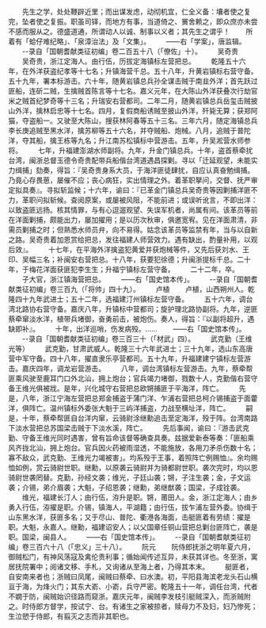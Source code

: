 <!-- { "loadSidebar": true } -->
　　先生之学，处处鞭辟近里；而出谋发虑，动彻机宜，仁全义备：壤者使之复完，坠者使之复振。职虽司铎，而地方有事，当道倚之、黉舍赖之，即众庶亦未尝不感而服从之。德盛道通，所谓动人以诚、制事以义者；其先生之谓乎！
　　所着有「蛤仔难纪略」、「泉漳治法」及「文集」。
　　——右「学案」，唐监辑。
　　--录自「国朝耆献类征初编」卷二百五十八（「僚佐」十）。
　　吴奇贵
　　吴奇贵，浙江定海人。由行伍，历拔定海镇标左营把总。
　　乾隆五十六年，在外洋获盗纪孝等十七名；升镇海营千总。五十八年，升黄岩镇标右营守备。五十九年，署本标游击。六十年，随黄岩镇总兵孙全谋击贼于南韭外洋；首先跃过匪船，连斫二贼，生擒贼首陈言等十七名。嘉义元年，在大陈山外洋获叠次行劫官米之贼首纪梦奇等十三名；升瑞安右营都司。二年二月，随黄岩镇总兵岳玺击贼披山外洋，擒林启忠等十七名。四月，复假商船诱贼至披山外洋，歼毙无算；获郑阿猫，夺盗船一。又驶至大陈山，搜获林阿春等五十三名。三年六月，随定海镇总兵李长庚追贼至黑水洋，擒苏柳等五十六名，并夺贼船、炮械。八月，追贼于普陀洋，夺其船，擒王栋等九名；升江南苏松镇标中营游击。五年，升吴淞营水师参将。
　　七年，升福建澎湖水师副将。九年，升金门镇总兵。十年，盗首蔡牵扰台湾，闽浙总督玉德令奇贵配带兵船偕台湾道遇昌探剿。寻以「迁延观望，未能实力缉捕」劾奏，得旨：『吴奇贵身系大员，于海洋匪徒肆扰，自应认真奋勉缉捕。乃竟心存畏葸，屡催不应；丧心病狂，实出情理之外。着革职拏问，交督、抚严审定拟具奏』。寻拟斩监候；十六年，谕曰：『已革金门镇总兵吴奇贵等因剿捕洋匪不力，革职问拟斩候。查阅原案，或屡被风阻，不能前进；或误听讹言，不即出洋：以致盗匪远扬。核其情罪，与有心逗遛观望、失误军机者，尚属有间。该革员等前在洋面剿捕，颇能出力，屡加擢用；是以历次秋审，俱邀宽宥。见在洋面肃清，非需员剿捕之时；但熟悉水师员弁，向不易得。姑念该革员等监禁有年，当与以自新之路。吴奇贵着加恩赏给把总，发往福建人师营效力。遇有缺出，酌量补用，以观后效』。
　　十七年，在平海外洋擒盗犯黄爱并获炮械等件，又先后获刘水、王印、吴幅三名；补闽安右营把总。十八年，获要犯徐德；升闽浙提标千总。二十年，于梅花洋面获匪犯李生生；升福宁镇标左营守备。
　　二十二年，卒。
　　子大官，浙江镇海营把总。
　　——右「国史馆本传」。
　　--录自「国朝耆献类征初编」卷三百九（「将帅」四十九）。
　　卢植
　　卢植，山西朔州人。乾隆四十九年武进士；五十二年，选福建汀州镇标左营守备。
　　五十六年，调台湾北路协右营守备。嘉庆八年，升镇标中营都司；旋护理北路协副将。九年，逆匪蔡牵窜淡水洋，植带兵堵御，奋勇前击，被炮伤。奏人，得旨：『以副将超升，遇缺即补』。
　　十年，出洋巡哨，伤发病殁。……
　　——右「国史馆本传」。
　　--录自「国朝耆献类征初编」卷三百三十（「材武」四）。
　　武克勤（王维光等）
　　武克勤，甘肃武威人。乾隆三十六年武进士；三十九年，选山东高唐营中军守备。四十八年，擢直隶乐亭营都司。五十九年，升福建建宁镇标左营游击。嘉庆四年，调龙岩营游击。
　　八年，调台湾镇标左营游击。九年，蔡牵帮匪乘风驶至鹿耳门口外北汕，拥上炮台；官兵竭力堵御，戮数十人，克勤偕右营守备王维光俱被戕。是年，兴化城守右营把总欧锵捕匪于平海洋，阵亡。
　　先是，八年，浙江宁海左营把总郑金捕盗于蒲门洋、乍浦右营把总柯介锡捕盗于面藿洋，俱阵亡。温州镇标外委张大魁于三屿洋捕盗，力战至横址洋，阵亡。
　　嗣是，十年，蔡牵帮匪自台洋内窜，云骑尉涂继勳追击至定海洋，殁于阵。台湾南路下淡水营把总苏国梁击贼于下淡水溪，阵亡。
　　先后事闻，谕曰：『游击武克勤、守备王维光同时遇害，曾有旨命该督等确查具奏。兹据爱新泰等奏：「匪船乘风齐拢北汕，拥上炮台。官兵因火药被雨湿透，不能施放，各用刀矛杀伤数十名；寡不敌众，武克勤、王维光力竭被害」。均系殁于王事，着照阵亡例赐恤』。余均赐恤如例，赏云骑尉世职。继勳，以原袭云骑尉并为骑都尉世职。袭次完时，均以恩骑尉世袭罔替。克勤，孙经文袭；维光，子廷山袭；锵，子注生袭；金，子文运袭；介锡，弟介眉袭；大魁，子绍恩袭；继勳，弟继猷袭；国梁，子成铨袭。
　　维光，福建长汀人；由行伍，洊升是职。锵，莆田人。金，浙江定海人；由乡勇入行伍，洊擢是职。介锡，镇海人，平湖籍；由行伍，拔乍浦左营外委。协缉于山东黑水洋，获匪多名；又于尽山、普陀、衢港各海面，击艇匪着有劳绩：擢是职。大魁，永嘉人。继勳，福建诏安人；以父国章任铜山营把总剿台匪阵亡，袭是职。国梁，闽县人。
　　——右「国史馆本传」。
　　--录自「国朝耆献类征初编」卷三百六十八（「忠义」三十八）。
　　阮元
　　阮侍郎抚浙之明年夏六月，御贼松门，有神风荡寇及禽伦贵利事；循始闻传述互异，未获其详也。冬至浙，寓居抚院署中；阅诸文移、手札，又询诸从至海上者，乃得其本末。
　　艇匪者，自安南来者也；浙贼曰凤尾，闽贼曰蔡牵、曰水澳。初，平阳县海滨老龙头石山横亘于海，为烽火门；其东大嵛、小嵛，兵守严密。乾隆五十一年，调任台湾，代者不嫺于防，闽贼始识径路而窥浙。嘉庆元年，闽贼李发枝引艇贼深入，而浙贼附之。时侍郎方督学，按试宁、台。有诸生之家被掠者，赎母力不及妇，妇乃惨死；生泣愬于侍郎，有翦灭之志而非其职也。
